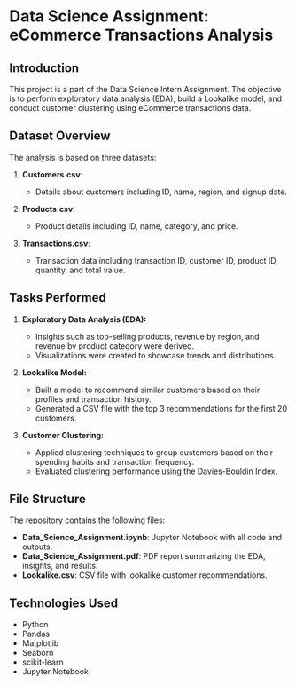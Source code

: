 # Data Science Assignment: eCommerce Transactions Analysis
## Introduction
This project is a part of the Data Science Intern Assignment. The objective is to perform exploratory data analysis (EDA), build a Lookalike model, and conduct customer clustering using eCommerce transactions data.
## Dataset Overview
The analysis is based on three datasets:

1. **Customers.csv**:
   - Details about customers including ID, name, region, and signup date.
   
2. **Products.csv**:
   - Product details including ID, name, category, and price.
   
3. **Transactions.csv**:
   - Transaction data including transaction ID, customer ID, product ID, quantity, and total value.
## Tasks Performed

1. **Exploratory Data Analysis (EDA):**
   - Insights such as top-selling products, revenue by region, and revenue by product category were derived.
   - Visualizations were created to showcase trends and distributions.

2. **Lookalike Model:**
   - Built a model to recommend similar customers based on their profiles and transaction history.
   - Generated a CSV file with the top 3 recommendations for the first 20 customers.

3. **Customer Clustering:**
   - Applied clustering techniques to group customers based on their spending habits and transaction frequency.
   - Evaluated clustering performance using the Davies-Bouldin Index.
## File Structure

The repository contains the following files:

- **Data_Science_Assignment.ipynb**: Jupyter Notebook with all code and outputs.
- **Data_Science_Assignment.pdf**: PDF report summarizing the EDA, insights, and results.
- **Lookalike.csv**: CSV file with lookalike customer recommendations.

## Technologies Used
- Python
- Pandas
- Matplotlib
- Seaborn
- scikit-learn
- Jupyter Notebook
